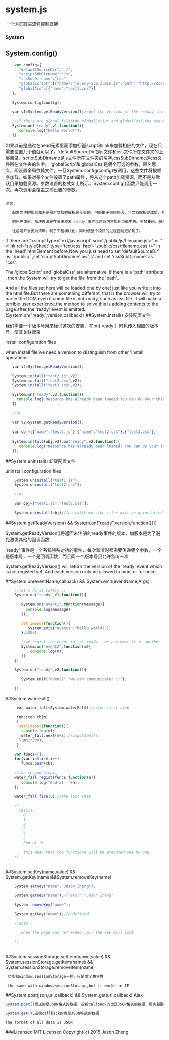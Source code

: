 # system.js
一个浏览器端流程控制框架
### System
 
## System.config()
```js
    var config={
      "defaultSourceDir":"./", 
      "scriptSubDirname":"js", 
      "cssSubDirname":"css", 
      "globalScript":[{"name":"jquery-1.8.3.min.js","path":"http://code.jquery.com/jquery-1.8.3.min.js"},{"name":"test1.js"}],
      "globalCss":[{"name":"test1.css"}]
   };
   
   System.config(config);
   
   var v1=System.getReadyVersion();//get the version of the 'ready' event
   
   //if there are global file(the globalScript and globalCss),the event 'ready' will be emitted after the files are loaded.
   System.on("ready",v1,function(){
      console.log("hello world!");
   })
```
  如果以前是通过在head元素里面添加标签script和link来加载相应的文件，现在只需要设置几个值就可以了。‘defaultSourceDir’是js文件和css文件所在文件夹的上层目录，scriptSubDirname是js文件所在文件夹的名字,cssSubDirname是css文件所在文件夹的名字。
‘globalScrip’和‘globalCss’是俩个可选的参数，顾名思义，即设置全局依赖文件。一旦System.config(config)被调用，这些文件将按顺序加载，如果对某个文件设置了path属性，将从这个path加载资源，而不是从默认目录加载资源。参数设置的格式如上所示，System.config()函数只能调用一次。再次调用会覆盖之前设置的参数。

```bash

注意：

   配置文件的加载和浏览器对文档的解析是异步的。可能由于网络原因，当文档解析完成后，相应的配置文件还没有加载完成,势必造成很坏
   
   的用户体验。解决办法是在系统激发'ready'事件后再将内容加到页面中去。不禁要问，既然如此，为什么还这样做。个人认为哈，这样会
   
   让前端开发更为清晰，利于工程模块化，同时使整个项目的过程控制更加明了。
```  
 if there are  "\<script type='text/javascript' src='./public/js/filename.js'></script>"  or "\<link rel='styleSheet'  type='text/css' href='./public/css/filename.css'/>" in the 'head' htmlElement before,Now you just need to set 'defaultSourceDir' as './public/' ,set 'scriptSubDirname' as 'js' and set 'cssSubDirname' as "css".

 The 'globalScript' and 'globalCss' are alternative. if there is a 'path' attribute , then the System will try to get the
file from the 'path'。

 And all the files set here will be loaded one by one! just like you write it into the html file.But there are something different, that is the browser will try to parse the DOM even if some file is not ready, such as css file. It will make a  terrible user experience.the method to solve this is adding contents to the page after the 'ready' event is emitted.(System.on("ready",version,callback))
##System.install()
 安装配置文件
 
 我们需要一个版本号用来标识这次的安装，在on('ready'）时也传入相应的版本号，使其关联起来
 
 install configuration files
 
 when install file,we need a version to distinguish from other 'install' operations
 
 ```js
    var v2=System.getReadyVersion();
    
    System.install("test2.js",v2);
    System.install("test2.css",v2);
    System.install("test3.css",v2);
    
    System.on("ready",v2,function(){
      console.log("Resource has already been loaded!You can do your things safely now.");
    ])
    
    //or
    
    var v2=System.getReadyVersion();
    
    var obj=[{"name":"test2.js"},{"name":"test2.css"},{"test3.css"}];
    
    System.install(obj,v2).on("ready",v2,function(){
       console.log("Resource has already been loaded! You can do your things safely now.");
    });
 ```
##System.uninstall()
 卸载配置文件
 
 uninstall configuration files
 ```js
     System.uninstall("test1.js");
     System.uninstall("test2.css");
     
     //or
     
     var obj=["test1.js","test2.css"];
     
     System.uninstall(obj);//no callback ,the files will be uninstalled right now! 
 ```
##System.getReadyVersion() && System.on("ready",version,function(){})
 
 System.getReadyVersion()将返回未注册的ready事件的版本，加版本是为了避免激发其他的回调函数.
 
 'ready' 事件是一个系统特殊对待的事件，每次监听时都需要传递俩个参数，一个是版本号，一个是回调函数，而且同一个版本号只允许监听一次
 
 System.getReadyVersion() will return the version of the 'ready' event which is not registed yet. And each version only be allowed to monitor for once.
 
##System.on(eventName,callback) && System.emit(eventName,Args)
 ```js
     //let's do it safely :)
     System.on("ready",v1,function(){
     
        System.on("event1",function(message){
          console.log(message)
        });
        
        setTimeout(function(){
           System.emit("event1","hello world!");
        },1000);
        
        //we regist the event in 'v1 ready' ,we can emit it in another 'ready' event's callback with different version
        System.on("event2",function(m){
            console.log(m);
        })
     });
     
     System.on("ready",v2,function(){
        
        System.emit("event2","we can communicate! :)"); 
        
     });
 ```
##System.waterFall()
 ```js
      var water_fall=System.waterFall();//the first step
      
      funciton cb(m)
      {
       setTimeout(function(){
        console.log(m);
        water_fall.next(m+1);//important!!! 
       },m%2*300);
      };
      
     var funcs=[];
     for(var i=0;i<6;i++)
        funcs.push(cb);
        
     //the second step();
     water_fall.regist(funcs,function(n){
        console.log("End at :"+n);
     });
     
     water_fall.fire(0);//the last step
     
     /*
       result:
         0
         1
         2
         3
         4
         5
         End at :6
         
         this mean that the functions will be executed one by one.
     */
      
 ```
##System.setKey(name,value) && System.getKey(name)&&System.removeKey(name)
 ```js
     System.setKey("name","Jason Zheng");
     
     System.getKey("name");//return "Jason Zheng"
     
     System.removeKey("name");
     
     System.getKey("name");//undefined
     
     /*note :
     
        when the page was refreshed ,all the key will lost
        
     */
     
 ```
##System.sessionStorage.setItem(name,value) && System.sessionStorage.getItem(name) && System.sessionStorage.removeItem(name)
```bash
 功能和window.sessionStorage一样，只是做了兼容性
 
 the same with window.sessionStorage,but it works in IE
```
##System.post(json,url,callback) && System.get(url,callback)
 Ajax
 ```bash
 System.post()发送的是JSON格式的数据，送给callback的也是JSON格式的数据，服务器那边要注意一下，不要把格式弄错了
 
 System.get(),送给callback的也是JSON格式的数据
 
 the format of all data is JSON
 ```


###Licensed
MIT Licensed
Copyright(c) 2015 Jason Zheng
